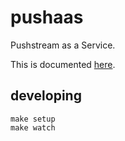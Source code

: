 # pushaas

Pushstream as a Service.

This is documented [here](https://github.com/pushaas/pushaas-docs#component-pushaas).

## developing

```shell
make setup
make watch
```
